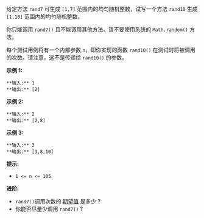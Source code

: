 给定方法 `rand7` 可生成 `[1,7]` 范围内的均匀随机整数，试写一个方法 `rand10` 生成 `[1,10]` 范围内的均匀随机整数。

你只能调用 `rand7()` 且不能调用其他方法。请不要使用系统的 `Math.random()` 方法。

每个测试用例将有一个内部参数 `n`，即你实现的函数 `rand10()` 在测试时将被调用的次数。请注意，这不是传递给 `rand10()` 的参数。



**示例 1:**

    
    
    **输入:** 1
    **输出:** [2]
    

**示例 2:**

    
    
    **输入:** 2
    **输出:** [2,8]
    

**示例 3:**

    
    
    **输入:** 3
    **输出:** [3,8,10]
    



**提示:**

  * `1 <= n <= 105`



**进阶:**

  * `rand7()`调用次数的 [期望值](https://en.wikipedia.org/wiki/Expected_value) 是多少 ?
  * 你能否尽量少调用 `rand7()` ?

